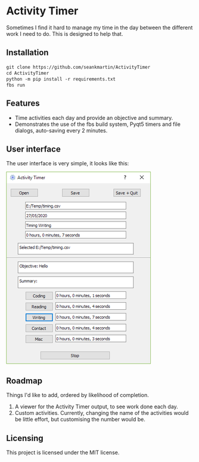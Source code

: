 # Activity Timer

Sometimes I find it hard to manage my time in the day between the different work I need to do. This is designed to help that.

## Installation

```
git clone https://github.com/seankmartin/ActivityTimer
cd ActivityTimer
python -m pip install -r requirements.txt
fbs run
```

## Features

- Time activities each day and provide an objective and summary.
- Demonstrates the use of the fbs build system, Pyqt5 timers and file dialogs, auto-saving every 2 minutes.

## User interface

The user interface is very simple, it looks like this:

![Screenshot of sample app on Windows](screenshots/quote-app.png)

## Roadmap

Things I'd like to add, ordered by likelihood of completion.

1. A viewer for the Activity Timer output, to see work done each day.
2. Custom activities. Currently, changing the name of the activities would be little effort, but customising the number would be.

## Licensing

This project is licensed under the MIT license.
